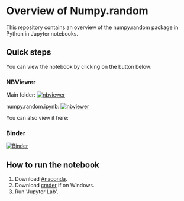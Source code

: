# Overview of Numpy.random
This repository contains an overview of the numpy.random package in Python in Jupyter notebooks.

## Quick steps
You can view the notebook by clicking on the button below:

### NBViewer
Main folder:
[![nbviewer](https://raw.githubusercontent.com/jupyter/design/master/logos/Badges/nbviewer_badge.svg)](https://nbviewer.org/github/amandamurray2021/programming-for-data-analysis/tree/main/)

numpy.random.ipynb:
[![nbviewer](https://raw.githubusercontent.com/jupyter/design/master/logos/Badges/nbviewer_badge.svg)](https://nbviewer.org/github/amandamurray2021/programming-for-data-analysis/blob/main/numpy.random.ipynb)

You can also view it here:

### Binder 
[![Binder](https://mybinder.org/badge_logo.svg)](https://mybinder.org/v2/gh/amandamurray2021/programming-for-data-analysis/HEAD)

## How to run the notebook
1. Download [Anaconda]().
2. Download [cmder]() if on Windows.
3. Run 'Jupyter Lab'.
